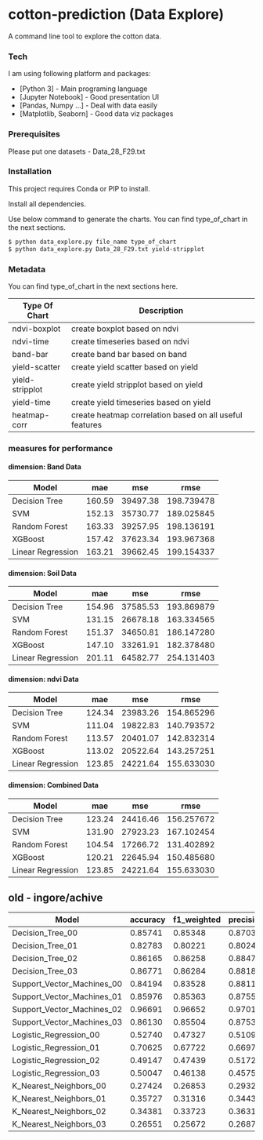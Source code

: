 # cotton-prediction (Data Explore)

A command line tool to explore the cotton data.

### Tech

I am using following platform and packages:

* [Python 3] - Main programing language
* [Jupyter Notebook] - Good presentation UI
* [Pandas, Numpy ...] - Deal with data easily
* [Matplotlib, Seaborn] - Good data viz packages



### Prerequisites
Please put one datasets - Data_28_F29.txt


### Installation

This project requires Conda or PIP to install.

Install all dependencies.

Use below command to generate the charts.
You can find type_of_chart in the next sections.
```sh
$ python data_explore.py file_name type_of_chart
$ python data_explore.py Data_28_F29.txt yield-stripplot
```

### Metadata

You can find type_of_chart in the next sections here.

| Type Of Chart | Description |
| ------ | ------ |
| ndvi-boxplot | create boxplot based on ndvi |
| ndvi-time | create timeseries based on ndvi |
| band-bar | create band bar based on band |
| yield-scatter | create yield scatter based on yield |
| yield-stripplot | create yield stripplot based on yield |
| yield-time | create yield timeseries based on yield |
| heatmap-corr  | create heatmap correlation based on all useful features |


### measures for performance

#### dimension: Band Data
| Model | mae | mse | rmse | 
| ------ | ------ | ------ | ------ | 
| Decision Tree | 160.59 | 39497.38 | 198.739478 | 
| SVM | 152.13 | 35730.77 | 189.025845 | 
| Random Forest | 163.33 | 39257.95 | 198.136191 |
| XGBoost | 157.42 | 37623.34 | 193.967368 |
| Linear Regression | 163.21 | 39662.45 | 199.154337 |

#### dimension: Soil Data
| Model | mae | mse | rmse | 
| ------ | ------ | ------ | ------ | 
| Decision Tree | 154.96 | 37585.53 | 193.869879 | 
| SVM | 131.15 | 26678.18 | 163.334565 | 
| Random Forest | 151.37 | 34650.81 | 186.147280 |
| XGBoost | 147.10 | 33261.91 | 182.378480 |
| Linear Regression | 201.11 | 64582.77 | 254.131403 |

#### dimension: ndvi Data
| Model | mae | mse | rmse | 
| ------ | ------ | ------ | ------ | 
| Decision Tree | 124.34 | 23983.26 | 154.865296 | 
| SVM | 111.04 | 19822.83 | 140.793572 | 
| Random Forest | 113.57 | 20401.07 | 142.832314 |
| XGBoost | 113.02 | 20522.64 | 143.257251 |
| Linear Regression | 123.85 | 24221.64 | 155.633030 |

#### dimension: Combined Data
| Model | mae | mse | rmse | 
| ------ | ------ | ------ | ------ | 
| Decision Tree | 123.24 | 24416.46 | 156.257672 | 
| SVM | 131.90 | 27923.23 | 167.102454 | 
| Random Forest | 104.54 | 17266.72 | 131.402892 |
| XGBoost | 120.21 | 22645.94 | 150.485680 |
| Linear Regression | 123.85 | 24221.64 | 155.633030 |


















## old - ingore/achive
| Model | accuracy | f1_weighted | precision_weighted | recall_weighted |
| ------ | ------ | ------ | ------ | ------ |
| Decision_Tree_00 | 0.85741 | 0.85348 | 0.87030 | 0.85741 | 
| Decision_Tree_01 | 0.82783 | 0.80221 | 0.80247 | 0.82783 |
| Decision_Tree_02 | 0.86165 | 0.86258 | 0.88478 | 0.86165 |
| Decision_Tree_03 | 0.86771 | 0.86284 | 0.88183 | 0.86771 |
| Support_Vector_Machines_00 | 0.84194 | 0.83528 | 0.88119 | 0.84194 | 
| Support_Vector_Machines_01 | 0.85976 | 0.85363 | 0.87554 | 0.85976 | 
| Support_Vector_Machines_02 | 0.96691 | 0.96652 | 0.97015 | 0.96691 | 
| Support_Vector_Machines_03 | 0.86130 | 0.85504 | 0.87531 | 0.86130 | 
| Logistic_Regression_00 | 0.52740 | 0.47327 | 0.51095 | 0.52737 |  
| Logistic_Regression_01 | 0.70625 | 0.67722 | 0.66970 | 0.70524 | 
| Logistic_Regression_02 | 0.49147 | 0.47439 | 0.51728 | 0.49249 | 
| Logistic_Regression_03 | 0.50047 | 0.46138 | 0.45757 | 0.50149 | 
| K_Nearest_Neighbors_00 | 0.27424 | 0.26853 | 0.29323 | 0.27424 | 
| K_Nearest_Neighbors_01 | 0.35727 | 0.31316 | 0.34434 | 0.35727 | 
| K_Nearest_Neighbors_02 | 0.34381 | 0.33723 | 0.36319 | 0.34381 | 
| K_Nearest_Neighbors_03 | 0.26551 | 0.25672 | 0.26872 | 0.26551 | 